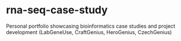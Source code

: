 # rna-seq-case-study
Personal portfolio showcasing bioinformatics case studies and project development (LabGeneUse, CraftGenius, HeroGenius, CzechGenius)
